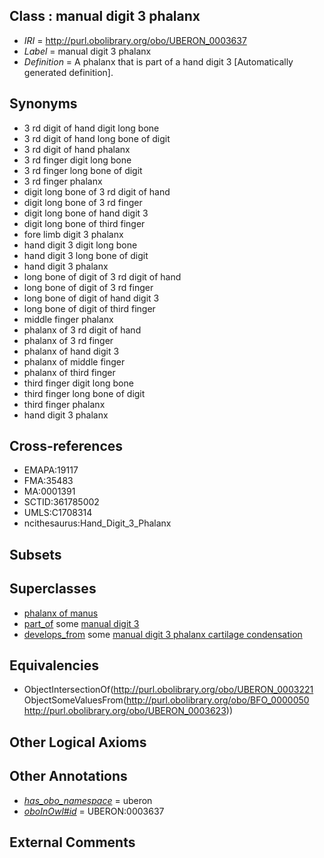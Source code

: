
## Class : manual digit 3 phalanx

 * *IRI* = http://purl.obolibrary.org/obo/UBERON_0003637
 * *Label* = manual digit 3 phalanx
 * *Definition* = A phalanx that is part of a hand digit 3 [Automatically generated definition].

## Synonyms

 * 3 rd digit of hand digit long bone
 * 3 rd digit of hand long bone of digit
 * 3 rd digit of hand phalanx
 * 3 rd finger digit long bone
 * 3 rd finger long bone of digit
 * 3 rd finger phalanx
 * digit long bone of 3 rd digit of hand
 * digit long bone of 3 rd finger
 * digit long bone of hand digit 3
 * digit long bone of third finger
 * fore limb digit 3 phalanx
 * hand digit 3 digit long bone
 * hand digit 3 long bone of digit
 * hand digit 3 phalanx
 * long bone of digit of 3 rd digit of hand
 * long bone of digit of 3 rd finger
 * long bone of digit of hand digit 3
 * long bone of digit of third finger
 * middle finger phalanx
 * phalanx of 3 rd digit of hand
 * phalanx of 3 rd finger
 * phalanx of hand digit 3
 * phalanx of middle finger
 * phalanx of third finger
 * third finger digit long bone
 * third finger long bone of digit
 * third finger phalanx
 * hand digit 3 phalanx

## Cross-references

 * EMAPA:19117
 * FMA:35483
 * MA:0001391
 * SCTID:361785002
 * UMLS:C1708314
 * ncithesaurus:Hand_Digit_3_Phalanx

## Subsets


## Superclasses

 * [phalanx of manus](../../UBERON/36/UBERON_0001436.md)
 * [part_of](../../BFO/50/BFO_0000050.md) some [manual digit 3](../../UBERON/23/UBERON_0003623.md)
 * [develops_from](../../RO/02/RO_0002202.md) some [manual digit 3 phalanx cartilage condensation](../../UBERON/77/UBERON_0010677.md)

## Equivalencies

 * ObjectIntersectionOf(<http://purl.obolibrary.org/obo/UBERON_0003221> ObjectSomeValuesFrom(<http://purl.obolibrary.org/obo/BFO_0000050> <http://purl.obolibrary.org/obo/UBERON_0003623>))

## Other Logical Axioms


## Other Annotations

 * *[has_obo_namespace](../../ce/oboInOwl#hasOBONamespace.md)* = uberon
 * *[oboInOwl#id](../../id/oboInOwl#id.md)* = UBERON:0003637

## External Comments

